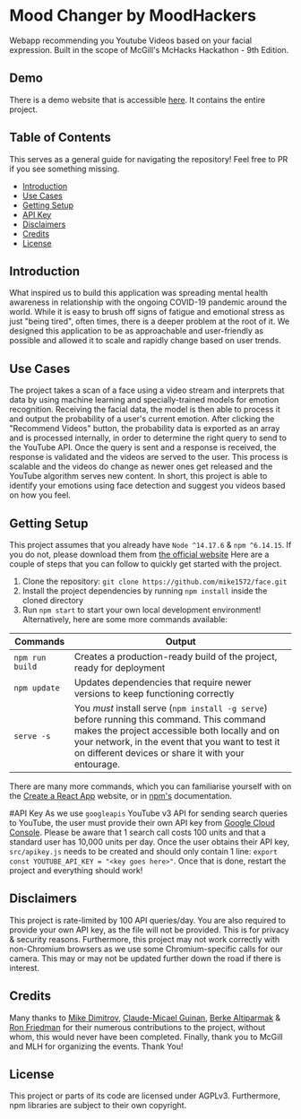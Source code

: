 # Mood Changer by MoodHackers

Webapp recommending you Youtube Videos based on your facial expression. Built in the scope of McGill's McHacks Hackathon - 9th Edition.

## Demo
There is a demo website that is accessible [here](https://face-a713b.web.app/). It contains the entire project.

## Table of Contents
This serves as a general guide for navigating the repository! Feel free to PR if you see something missing.

- [Introduction](#introduction)
- [Use Cases](#use-cases)
- [Getting Setup](#getting-setup)
- [API Key](#api-key)
- [Disclaimers](#disclaimers)
- [Credits](#credits)
- [License](#license)

## Introduction
What inspired us to build this application was spreading mental health awareness in relationship with the ongoing COVID-19 pandemic around the world. While it is easy to brush off signs of fatigue and emotional stress as just "being tired", often times, there is a deeper problem at the root of it. We designed this application to be as approachable and user-friendly as possible and allowed it to scale and rapidly change based on user trends.

## Use Cases
The project takes a scan of a face using a video stream and interprets that data by using machine learning and specially-trained models for emotion recognition. Receiving the facial data, the model is then able to process it and output the probability of a user's current emotion. After clicking the "Recommend Videos" button, the probability data is exported as an array and is processed internally, in order to determine the right query to send to the YouTube API. Once the query is sent and a response is received, the response is validated and the videos are served to the user. This process is scalable and the videos do change as newer ones get released and the YouTube algorithm serves new content. In short, this project is able to identify your emotions using face detection and suggest you videos based on how you feel.

## Getting Setup
This project assumes that you already have `Node ^14.17.6` & `npm ^6.14.15`. If you do not, please download them from [the official website](https://nodejs.org/en/download/)
Here are a couple of steps that you can follow to quickly get started with the project.

1. Clone the repository: `git clone https://github.com/mike1572/face.git`
2. Install the project dependencies by running `npm install` inside the cloned directory
3. Run `npm start` to start your own local development environment! Alternatively, here are some more commands available:

| Commands        | Output
|-----------------|-------------------------------------------------------------------|
| `npm run build` | Creates a production-ready build of the project, ready for deployment |
| `npm update`    | Updates dependencies that require newer versions to keep functioning correctly|
| `serve -s`      | You *must* install serve (`npm install -g serve`) before running this command. This command makes the project accessible both locally and on your network, in the event that you want to test it on different devices or share it with your entourage.|

There are many more commands, which you can familiarise yourself with on the [Create a React App](https://create-react-app.dev/) website, or in [npm's](https://docs.npmjs.com/) documentation.

#API Key
As we use `googleapis` YouTube v3 API for sending search queries to YouTube, the user must provide their own API key from [Google Cloud Console](https://cloud.google.com/). Please be aware that 1 search call costs 100 units and that a standard user has 10,000 units per day. Once the user obtains their API key, `src/apikey.js` needs to be created and should only contain 1 line: `export const YOUTUBE_API_KEY = "<key goes here>"`. Once that is done, restart the project and everything should work!

## Disclaimers
This project is rate-limited by 100 API queries/day. You are also required to provide your own API key, as the file will not be provided. This is for privacy & security reasons. Furthermore, this project may not work correctly with non-Chromium browsers as we use some Chromium-specific calls for our camera. This may or may not be updated further down the road if there is interest.

## Credits
Many thanks to [Mike Dimitrov](https://github.com/mike1572), [Claude-Micael Guinan](https://github.com/lasource18), [Berke Altiparmak](https://github.com/BerkeAltiparmak) & [Ron Friedman](https://github.com/CryoTechnic) for their numerous contributions to the project, without whom, this would never have been completed. Finally, thank you to McGill and MLH for organizing the events. Thank You!

## License
This project or parts of its code are licensed under AGPLv3. Furthermore, npm libraries are subject to their own copyright.
